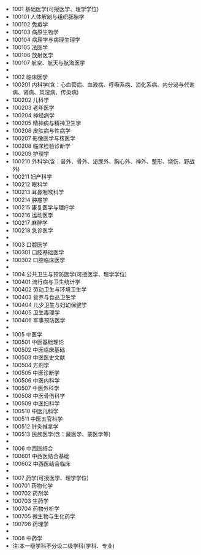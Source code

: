 * 1001 基础医学(可授医学、理学学位)
* 100101 人体解剖与组织胚胎学
* 100102 免疫学
* 100103 病原生物学
* 100104 病理学与病理生理学
* 100105 法医学
* 100106 放射医学
* 100107 航空、航天与航海医学
* 
* 1002 临床医学
* 100201 内科学(含：心血管病、血液病、呼吸系病、消化系病、内分泌与代谢病、肾病、风湿病、传染病)
* 100202 儿科学
* 100203 老年医学
* 100204 神经病学
* 100205 精神病与精神卫生学
* 100206 皮肤病与性病学
* 100207 影像医学与核医学
* 100208 临床检验诊断学
* 100209 护理学
* 100210 外科学(含：普外、骨外、泌尿外、胸心外、神外、整形、烧伤、野战外)
* 100211 妇产科学
* 100212 眼科学
* 100213 耳鼻咽喉科学
* 100214 肿瘤学
* 100215 康复医学与理疗学
* 100216 运动医学
* 100217 麻醉学
* 100218 急诊医学
* 
* 1003 口腔医学
* 100301 口腔基础医学
* 100302 口腔临床医学
* 
* 1004 公共卫生与预防医学(可授医学、理学学位)
* 100401 流行病与卫生统计学
* 100402 劳动卫生与环境卫生学
* 100403 营养与食品卫生学
* 100404 儿少卫生与妇幼保健学
* 100405 卫生毒理学
* 100406 军事预防医学
* 
* 1005 中医学
* 100501 中医基础理论
* 100502 中医临床基础
* 100503 中医医史文献
* 100504 方剂学
* 100505 中医诊断学
* 100506 中医内科学
* 100507 中医外科学
* 100508 中医骨伤科学
* 100509 中医妇科学
* 100510 中医儿科学
* 100511 中医五官科学
* 100512 针灸推拿学
* 100513 民族医学(含：藏医学、蒙医学等)
* 
* 1006 中西医结合
* 100601 中西医结合基础
* 100602 中西医结合临床
* 
* 1007 药学(可授医学、理学学位)
* 100701 药物化学
* 100702 药剂学
* 100703 生药学
* 100704 药物分析学
* 100705 微生物与生化药学
* 100706 药理学
* 
* 1008 中药学
* 注∶本一级学科不分设二级学科(学科、专业)